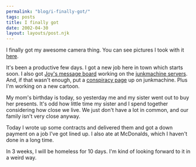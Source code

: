 ```yaml
---
permalink: "blog/i-finally-got/"
tags: posts
title: I finally got
date: 2002-04-30
layout: layouts/post.njk
---
```


I finally got my awesome camera thing. You can see pictures I took with it [here][1].

It's been a productive few days. I got a new job here in town which starts soon. I also got [Joy's message board][2] working on the [junkmachine servers][3]. And, if that wasn't enough, put a [conspiracy page][3] up on junkmachine. Plus I'm working on a new cartoon.

My mom's birthday is today, so yesterday me and my sister went out to buy her presents. It's odd how little time my sister and I spend together considering how close we live. We just don't have a lot in common, and our family isn't very close anyway. 

Today I wrote up some contracts and delivered them and got a down payment on a job I've got lined up. I also ate at McDonalds, which I haven't done in a long time. 

In 3 weeks, I will be homeless for 10 days. I'm kind of looking forward to it in a weird way.

 [1]: http://www.junkmachine.com/camera
 [2]: http://www.junkmachine.com/cgi-bin/joyboard2/msgboard.cgi
 [3]: http://www.junkmachine.com